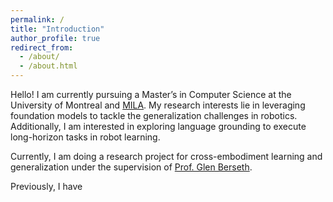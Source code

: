 ```yaml
---
permalink: /
title: "Introduction"
author_profile: true
redirect_from: 
  - /about/
  - /about.html
---
```


Hello! I am currently pursuing a Master’s in Computer Science at the University of Montreal and [MILA](https://mila.quebec/en). My research interests lie in leveraging foundation models to tackle the generalization challenges in robotics. Additionally, I am interested in exploring language grounding to execute long-horizon tasks in robot learning. 

Currently, I am doing a research project for cross-embodiment learning and generalization under the supervision of [Prof. Glen Berseth](https://neo-x.github.io).

Previously, I have
